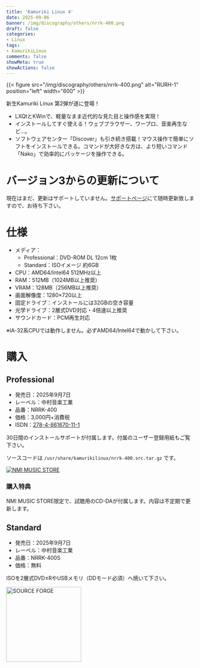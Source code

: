 ```yaml
---
title: 'Kamuriki Linux 4'
date: 2025-09-06
banner: /img/discography/others/nrrk-400.png
draft: false
categories:
- Linux
tags:
- KamurikiLinux
comments: false
showMeta: true
showActions: false
---
```


{{< figure src="/img/discography/others/nrrk-400.png" alt="RURH-1" position="left" width="600" >}}

新生Kamuriki Linux 第2弾が遂に登場！

- LXQtとKWinで、軽量なまま近代的な見た目と操作感を実現！
- インストールしてすぐ使える！ウェブブラウザー、ワープロ、音楽再生など…。
- ソフトウェアセンター「Discover」も引き続き搭載！マウス操作で簡単にソフトをインストールできる。コマンドが大好きな方は、より短いコマンド「Nako」で効率的にパッケージを操作できる。

# バージョン3からの更新について
現在はまだ、更新はサポートしていません。[サポートページ](/support)にて随時更新致しますので、お待ち下さい。

# 仕様
- メディア：
    - Professional：DVD-ROM DL 12cm 1枚
    - Standard：ISOイメージ 約6GB
- CPU：AMD64/Intel64 512MHz以上
- RAM：512MB（1024MB以上推奨）
- VRAM：128MB（256MB以上推奨）
- 画面解像度：1280×720以上
- 固定ドライブ：インストールには32GBの空き容量
- 光学ドライブ：2層式DVD対応・4倍速以上推奨
- サウンドカード：PCM再生対応

※IA-32系CPUでは動作しません。必ずAMD64/Intel64で動かして下さい。

# 購入
## Professional
- 発売日：2025年9月7日
- レーベル：中村音楽工業
- 品番：NRRK-400
- 価格：3,000円+消費税
- ISDN：[278-4-861670-11-1](https://isdn.jp/2784861670111)

30日間のインストールサポートが付属します。付属のユーザー登録用紙もご覧下さい。

ソースコードは ```/usr/share/kamurikilinux/nrrk-400.src.tar.gz``` です。

<a href="https://nmimusic.booth.pm/items/6478705" target="_blank"><img src="/img/banner/nmi_music_store.png" alt="NMI MUSIC STORE"></a>

### 購入特典
NMI MUSIC STORE限定で、試聴用のCD-DAが付属します。内容は不定期で更新します。

## Standard
- 発売日：2025年9月7日
- レーベル：中村音楽工業
- 品番：NRRK-400S
- 価格：無料

ISOを2層式DVD±RやUSBメモリ（DDモード必須）へ焼いて下さい。

<a href="https://sourceforge.net/projects/kamurikilinux/files/iso/deer/" target="_blank"><img src="/img/banner/sflogo.png" alt="SOURCE FORGE" width="200"></a>

